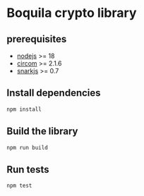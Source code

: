 # Boquila crypto library

## prerequisites

- [nodejs](https://nodejs.org/en) >= 18
- [circom](https://docs.circom.io/getting-started/installation/) >= 2.1.6
- [snarkjs](https://www.npmjs.com/package/snarkjs) >= 0.7

## Install dependencies

```sh
npm install
```

## Build the library

```sh
npm run build
```

## Run tests

```sh
npm test
```